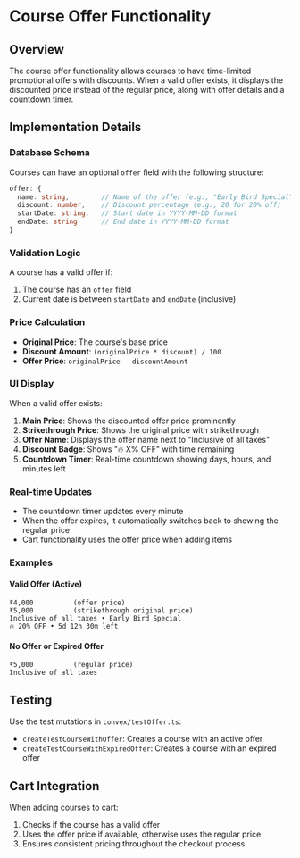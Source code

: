 # Course Offer Functionality

## Overview

The course offer functionality allows courses to have time-limited promotional offers with discounts. When a valid offer exists, it displays the discounted price instead of the regular price, along with offer details and a countdown timer.

## Implementation Details

### Database Schema

Courses can have an optional `offer` field with the following structure:

```typescript
offer: {
  name: string,        // Name of the offer (e.g., "Early Bird Special")
  discount: number,    // Discount percentage (e.g., 20 for 20% off)
  startDate: string,   // Start date in YYYY-MM-DD format
  endDate: string      // End date in YYYY-MM-DD format
}
```

### Validation Logic

A course has a valid offer if:

1. The course has an `offer` field
2. Current date is between `startDate` and `endDate` (inclusive)

### Price Calculation

- **Original Price**: The course's base price
- **Discount Amount**: `(originalPrice * discount) / 100`
- **Offer Price**: `originalPrice - discountAmount`

### UI Display

When a valid offer exists:

1. **Main Price**: Shows the discounted offer price prominently
2. **Strikethrough Price**: Shows the original price with strikethrough
3. **Offer Name**: Displays the offer name next to "Inclusive of all taxes"
4. **Discount Badge**: Shows "🔥 X% OFF" with time remaining
5. **Countdown Timer**: Real-time countdown showing days, hours, and minutes left

### Real-time Updates

- The countdown timer updates every minute
- When the offer expires, it automatically switches back to showing the regular price
- Cart functionality uses the offer price when adding items

### Examples

#### Valid Offer (Active)

```
₹4,000          (offer price)
₹5,000          (strikethrough original price)
Inclusive of all taxes • Early Bird Special
🔥 20% OFF • 5d 12h 30m left
```

#### No Offer or Expired Offer

```
₹5,000          (regular price)
Inclusive of all taxes
```

## Testing

Use the test mutations in `convex/testOffer.ts`:

- `createTestCourseWithOffer`: Creates a course with an active offer
- `createTestCourseWithExpiredOffer`: Creates a course with an expired offer

## Cart Integration

When adding courses to cart:

1. Checks if the course has a valid offer
2. Uses the offer price if available, otherwise uses the regular price
3. Ensures consistent pricing throughout the checkout process
